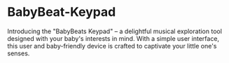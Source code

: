 # BabyBeat-Keypad
Introducing the "BabyBeats Keypad" – a delightful musical exploration tool designed with your baby's interests in mind. With a simple user interface, this user and baby-friendly device is crafted to captivate your little one's senses.
